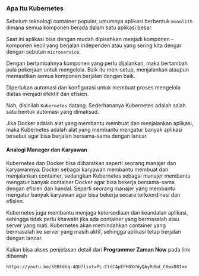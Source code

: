 ### Apa Itu Kubernetes

Sebelum teknologi container populer, umumnya aplikasi berbentuk `monolith` dimana semua komponen berada dalam satu aplikasi besar.

Saat ini aplikasi bisa dengan mudah dipisahkan menjadi komponen - komponen kecil yang berjalan independen atau yang sering kita dengar dengan sebutan `microservice`.

Dengan bertambahnya komponen yang perlu dijalankan, maka bertambah pula pekerjaan untuk mengelola. Baik itu men-setup, menjalankan ataupun memastikan semua komponen berjalan dengan baik.

Diperlukan automasi dan konfigurasi untuk membuat proses mengelola diatas menjadi efektif dan efisien.

Nah, disinilah `Kubernetes` datang. Sederhananya Kubernetes adalah salah satu bentuk automasi yang dimaksud.

Jika Docker adalah alat yang membantu membuat dan menjalankan aplikasi, maka Kubernetes adalah alat yang membantu mengatur banyak aplikasi tersebut agar bisa berjalan bersama-sama dengan lancar.

#### Analogi Manager dan Karyawan

Kubernetes dan Docker bisa diibaratkan seperti seorang manajer dan karyawannya. Docker sebagai karyawan membantu membuat dan menjalankan container, sedangkan Kubernetes sebagai manajer membantu mengatur banyak container Docker agar bisa bekerja bersama-sama dengan efisien dan handal. Seperti seorang manajer yang membantu mengatur banyak karyawan agar bisa bekerja secara terkoordinasi dan efisien.

Kubernetes juga membantu menjaga ketersediaan dan keandalan aplikasi, sehingga tidak perlu khawatir jika ada container yang bermasalah atau server yang mati. Kubernetes akan memindahkan container yang bermasalah ke server yang masih aktif, sehingga aplikasi tetap berjalan dengan lancar.

Kalian bisa akses penjelasan detail dari **Programmer Zaman Now** pada link dibawah

```{.text .copy}
https://youtu.be/58BtdUq-4QU?list=PL-CtdCApEFH8XrWyQAyRd6d_CKwxD8Ime
```
